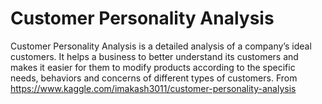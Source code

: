 # Customer Personality Analysis
 Customer Personality Analysis is a detailed analysis of a company’s ideal customers. It helps a business to better understand its customers and makes it easier for them to modify products according to the specific needs, behaviors and concerns of different types of customers. From https://www.kaggle.com/imakash3011/customer-personality-analysis
